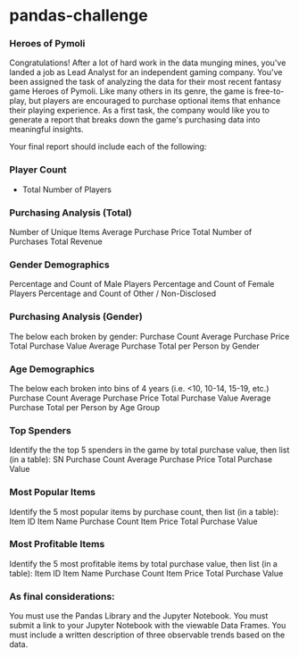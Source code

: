 # pandas-challenge

### Heroes of Pymoli
Congratulations! After a lot of hard work in the data munging mines, you've landed a job as Lead Analyst for an independent gaming company. You've been assigned the task of analyzing the data for their most recent fantasy game Heroes of Pymoli.
Like many others in its genre, the game is free-to-play, but players are encouraged to purchase optional items that enhance their playing experience. As a first task, the company would like you to generate a report that breaks down the game's purchasing data into meaningful insights.

Your final report should include each of the following:

### Player Count
- Total Number of Players

### Purchasing Analysis (Total)
Number of Unique Items
Average Purchase Price
Total Number of Purchases
Total Revenue

### Gender Demographics
Percentage and Count of Male Players
Percentage and Count of Female Players
Percentage and Count of Other / Non-Disclosed

### Purchasing Analysis (Gender)
The below each broken by gender:
Purchase Count
Average Purchase Price
Total Purchase Value
Average Purchase Total per Person by Gender

### Age Demographics
The below each broken into bins of 4 years (i.e. <10, 10-14, 15-19, etc.)
Purchase Count
Average Purchase Price
Total Purchase Value
Average Purchase Total per Person by Age Group

### Top Spenders
Identify the the top 5 spenders in the game by total purchase value, then list (in a table):
SN
Purchase Count
Average Purchase Price
Total Purchase Value

### Most Popular Items
Identify the 5 most popular items by purchase count, then list (in a table):
Item ID
Item Name
Purchase Count
Item Price
Total Purchase Value

### Most Profitable Items
Identify the 5 most profitable items by total purchase value, then list (in a table):
Item ID
Item Name
Purchase Count
Item Price
Total Purchase Value

### As final considerations:
You must use the Pandas Library and the Jupyter Notebook.
You must submit a link to your Jupyter Notebook with the viewable Data Frames.
You must include a written description of three observable trends based on the data.
